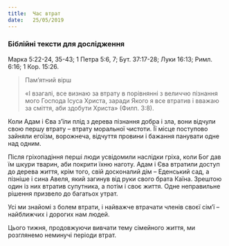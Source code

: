 ```yaml
---
title:  Час втрат
date:   25/05/2019
---
```


### Біблійні тексти для дослідження
Марка 5:22-24, 35-43; 1 Петра 5:6, 7; Бут. 37:17-28; Луки 16:13; Римл. 6:16; 1 Кор. 15:26.

> <p>Пам’ятний вірш</p>
> «І взагалі, все визнаю за втрату в порівнянні з величчю пізнання мого Господа Ісуса Христа, заради Якого я все втратив і вважаю за сміття, аби здобути Христа» (Филп. 3:8).

Коли Адам і Єва з’їли плід з дерева пізнання добра і зла, вони відчули свою першу втрату – втрату моральної чистоти. Її місце поступово зайняли егоїзм, ворожнеча, відчуття провини і бажання панувати одне над одним.

Після гріхопадіння перші люди усвідомили наслідки гріха, коли Бог дав їм шкури тварин, аби покрити їхню наготу. Адам і Єва втратили доступ до дерева життя, крім того, свій досконалий дім – Еденський сад, а пізніше і сина Авеля, який загинув від руки свого брата Каїна. Зрештою один із них втратив супутника, а потім і своє життя. Одне неправильне рішення призвело до багатьох утрат.

Усі ми знайомі з болем втрати, і найважче втрачати членів своєї сім’ї – найближчих і дорогих нам людей.

Цього тижня, продовжуючи вивчати тему сімейного життя, ми розглянемо неминучі періоди втрат.